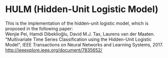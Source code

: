 # HULM (Hidden-Unit Logistic Model)
This is the implementation of the hidden-unit logistic model, which is proposed in the following paper:  
Wenjie Pei, Hamdi Dibeklioğlu, David M.J. Tax, Laurens van der Maaten. "Multivariate Time Series Classification using the Hidden-Unit Logistic Model", IEEE Transactions on Neural Networks and Learning Systems, 2017. http://ieeexplore.ieee.org/document/7835652/

